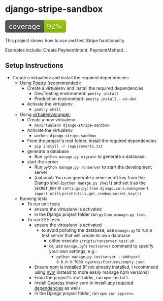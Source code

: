 # django-stripe-sandbox

![Coverage Badge](/static/img/coverage.svg "Coverage Badge")

This project shows how to use and test Stripe functionality.

Examples include: Create PaymentIntent, PaymentMethod...

## Setup Instructions

- Create a virtualenv and install the required dependencies
  - Using [Poetry](https://python-poetry.org/docs/) (recommended):
    - Create a virtualenv and install the required dependencies
      - Dev/Testing environment: `poetry install`
      - Production environment: `poetry install --no-dev`
    - Activate the virtualenv
      - `poetry shell`
  - Using [virtualenvwrapper](https://virtualenvwrapper.readthedocs.io/en/latest/):
    - Create a new virtualenv
      - `mkvirtualenv django-stripe-sandbox`
    - Activate the virtualenv
      - `workon django-stripe-sandbox`
    - From the project's root folder, install the required dependencies
      - `pip install -r requirements.txt`
    - generate a database
      - Run `python manage.py migrate` to generate a database.
    - start the server
      - Run `python manage.py runserver` to start the development server
      - (optional) You can generate a new secret key from the Django shell (`python manage.py shell`) and set it as the `SECRET_KEY` in `settings.py`:
        `from django.core.management import utils`
        `print(utils.get_random_secret_key())`
  - Running tests
    - To run unit tests
      - ensure the virtualenv is activated
      - in the Django project folder run `python manage.py test`.
    - To run E2E tests
      - ensure the virtualenv is activated
        - to avoid polluting the database, use `manage.py` to run a test server that will create its own database
          - either execute `scripts/runserver-test.sh`
          - or, use `manage.py`'s `testserver` command to specify your own settings, e.g.:
            - `python manage.py testserver --addrport 0.0.0.0:7000 cypress/fixtures/empty.json`
      - Ensure [npm](https://docs.npmjs.com/downloading-and-installing-node-js-and-npm) is installed (If not already installed, I recommend using [nvm](https://github.com/nvm-sh/nvm#installing-and-updating) instead to more easily manage npm versions)
      - From the project's root folder, run `npm install`.
      - Install [Cypress](https://docs.cypress.io/guides/getting-started/installing-cypress) (make sure to install [any required dependencies](https://docs.cypress.io/guides/getting-started/installing-cypress) as well)
      - In the Django project folder, run `npm run cypress`.
